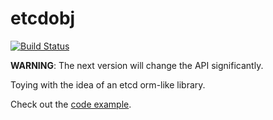 # etcdobj
[![Build Status](https://travis-ci.org/ashcrow/etcdobj.svg)](https://travis-ci.org/ashcrow/etcdobj)

**WARNING**: The next version will change the API significantly.

Toying with the idea of an etcd orm-like library.

Check out the [code example](/example.py).
